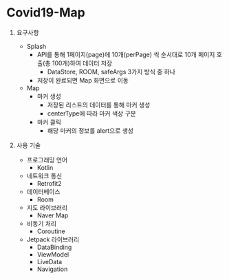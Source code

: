 # Covid19-Map

1. 요구사항

   * Splash
      + API를 통해 1페이지(page)에 10개(perPage) 씩 순서대로 10개 페이지 호출(총 100개)하여 데이터 저장
         - DataStore, ROOM, safeArgs 3가지 방식 중 하나
      + 저장이 완료되면 Map 화면으로 이동
   * Map
      + 마커 생성
         - 저장된 리스트의 데이터를 통해 마커 생성
         - centerType에 따라 마커 색상 구분
      + 마커 클릭
         - 해당 마커의 정보를 alert으로 생성

2. 사용 기술

   * 프로그래밍 언어
      + Kotlin
   * 네트워크 통신
      + Retrofit2
   * 데이터베이스
      + Room
   * 지도 라이브러리
      + Naver Map
   * 비동기 처리
      + Coroutine
   * Jetpack 라이브러리
      + DataBinding
      + ViewModel
      + LiveData
      + Navigation